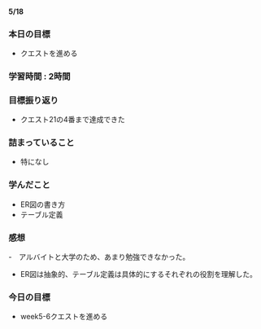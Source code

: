 #### 5/18
### 本日の目標
- クエストを進める
### 学習時間 : 2時間
### 目標振り返り
- クエスト21の4番まで達成できた
### 詰まっていること
- 特になし
### 学んだこと
- ER図の書き方
- テーブル定義
### 感想
-　アルバイトと大学のため、あまり勉強できなかった。
- ER図は抽象的、テーブル定義は具体的にするそれぞれの役割を理解した。
### 今日の目標
- week5-6クエストを進める
